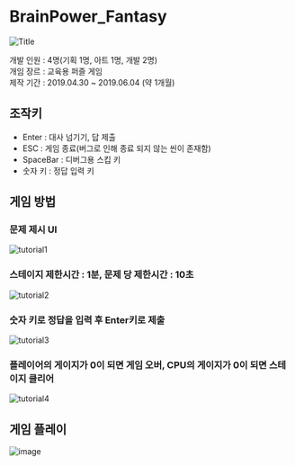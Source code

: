 # BrainPower_Fantasy
![Title](https://github.com/chan5842/BrainPower_Fantasy/assets/57973725/37a55a71-486d-4164-aca7-0dc365de1f35)

개발 인원 : 4명(기획 1명, 아트 1명, 개발 2명)   
개임 장르 : 교육용 퍼즐 게임   
제작 기간 : 2019.04.30 ~ 2019.06.04 (약 1개월)   

## 조작키
- Enter : 대사 넘기기, 답 제출
- ESC : 게임 종료(버그로 인해 종료 되지 않는 씬이 존재함)
- SpaceBar : 디버그용 스킵 키
- 숫자 키 : 정답 입력 키

## 게임 방법
### 문제 제시 UI
![tutorial1](https://github.com/chan5842/BrainPower_Fantasy/assets/57973725/0734e7bb-df07-433a-bfa6-6e6c2c885cbf)

### 스테이지 제한시간 : 1분, 문제 당 제한시간 : 10초
![tutorial2](https://github.com/chan5842/BrainPower_Fantasy/assets/57973725/b83c0674-3673-40e1-8625-09ebbffbf509)

### 숫자 키로 정답을 입력 후 Enter키로 제출
![tutorial3](https://github.com/chan5842/BrainPower_Fantasy/assets/57973725/4af386c6-cdac-41c8-9e94-af99dd617e09)

### 플레이어의 게이지가 0이 되면 게임 오버, CPU의 게이지가 0이 되면 스테이지 클리어
![tutorial4](https://github.com/chan5842/BrainPower_Fantasy/assets/57973725/55f3ce3f-eb14-4a67-a95e-72ca54bc378e)

## 게임 플레이
![image](https://github.com/chan5842/BrainPower_Fantasy/assets/57973725/2d5e1f92-f663-4c8a-b671-71665f1c04d0)


